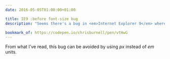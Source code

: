 ```yaml
---
date: 2016-05-05T01:00:00+01:00

title: IE9 :before font-size bug
description: "Seems there's a bug in <em>Internet Explorer 9</em> wherein pseudo content (<code>:before</code> and <code>:after</code> content) doesn't get parsed properly in the DOM, so instead of declarations like <code>font-size</code> being applied only once despite multiple occurrences of the rule, but is in fact treated like a child element in each instance."

bookmark_of: https://codepen.io/chrisburnell/pen/vtHwG
---
```


From what I’ve read, this bug can be avoided by using <var>px</var> instead of <var>em</var> units.
